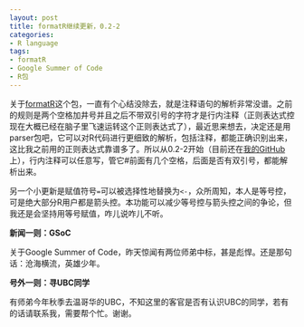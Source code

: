 ```yaml
---
layout: post
title: formatR继续更新，0.2-2
categories:
- R language
tags:
- formatR
- Google Summer of Code
- R包
---
```


关于[formatR](http://cran.r-project.org/package=formatR)这个包，一直有个心结没除去，就是注释语句的解析非常没谱。之前的规则是两个空格加井号并且之后不带双引号的字符才是行内注释（正则表达式控现在大概已经在脑子里飞速运转这个正则表达式了），最近思来想去，决定还是用parser包吧，它可以对R代码进行更细致的解析，包括注释，都能正确识别出来，这比我之前用的正则表达式靠谱多了。所以从0.2-2开始（目前还在[我的GitHub](http://github.com/yihui/formatR)上），行内注释可以任意写，管它#前面有几个空格，后面是否有双引号，都能解析出来。

另一个小更新是赋值符号`=`可以被选择性地替换为`<-`，众所周知，本人是等号控，可是绝大部分R用户都是箭头控。本功能可以减少等号控与箭头控之间的争论，但我还是会坚持用等号赋值，咋儿说咋儿不听。


**新闻一则：GSoC**


关于Google Summer of Code，昨天惊闻有两位师弟中标，甚是彪悍。还是那句话：沧海横流，英雄少年。


**号外一则：寻UBC同学**


有师弟今年秋季去温哥华的UBC，不知这里的客官是否有认识UBC的同学，若有的话请联系我，需要帮个忙。谢谢。
